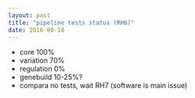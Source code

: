 ```yaml
---
layout: post
title: "pipeline tests status (RH6)"
date: 2016-08-18
---
```


- core 100%
- variation 70%
- regulation 0%
- genebuild 10-25%?
- compara no tests, wait RH7 (software is main issue)

